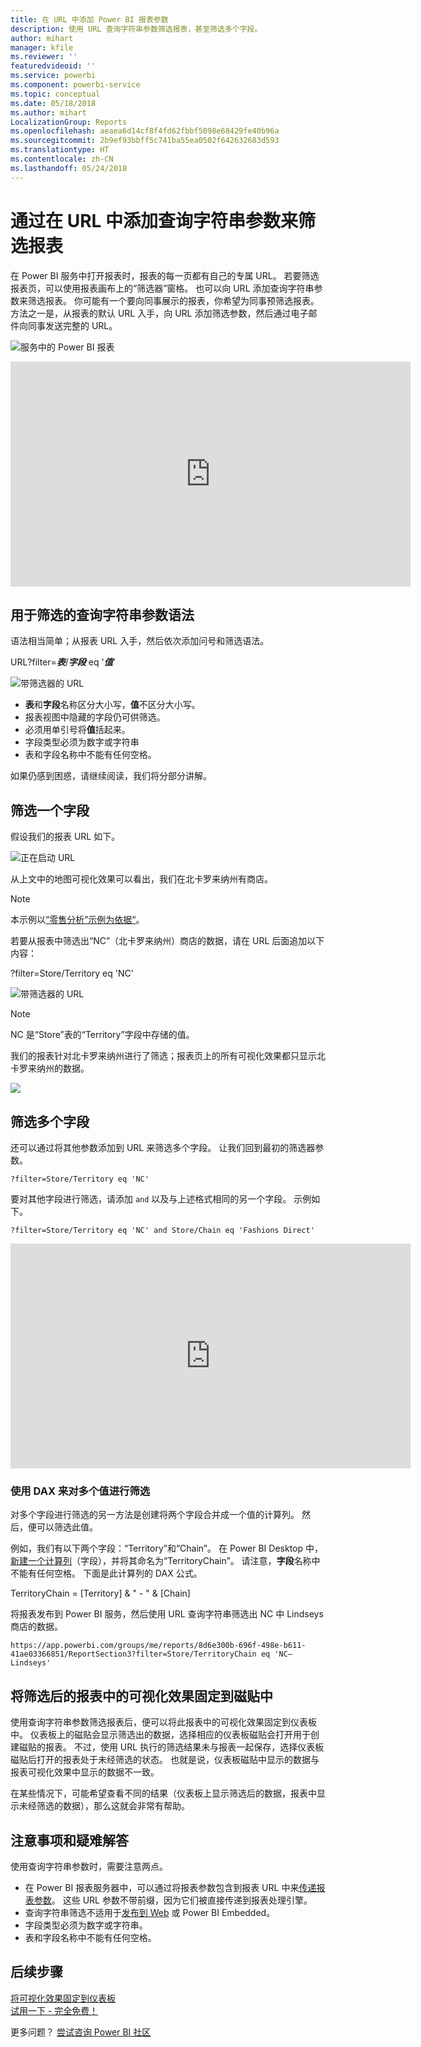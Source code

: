 ```yaml
---
title: 在 URL 中添加 Power BI 报表参数
description: 使用 URL 查询字符串参数筛选报表，甚至筛选多个字段。
author: mihart
manager: kfile
ms.reviewer: ''
featuredvideoid: ''
ms.service: powerbi
ms.component: powerbi-service
ms.topic: conceptual
ms.date: 05/18/2018
ms.author: mihart
LocalizationGroup: Reports
ms.openlocfilehash: aeaea6d14cf8f4fd62fbbf5098e68429fe40b96a
ms.sourcegitcommit: 2b9ef93bbff5c741ba55ea0502f642632683d593
ms.translationtype: HT
ms.contentlocale: zh-CN
ms.lasthandoff: 05/24/2018
---
```

# <a name="filter-a-report-using-query-string-parameters-in-the-url"></a>通过在 URL 中添加查询字符串参数来筛选报表
在 Power BI 服务中打开报表时，报表的每一页都有自己的专属 URL。 若要筛选报表页，可以使用报表画布上的“筛选器”窗格。  也可以向 URL 添加查询字符串参数来筛选报表。 你可能有一个要向同事展示的报表，你希望为同事预筛选报表。 方法之一是，从报表的默认 URL 入手，向 URL 添加筛选参数，然后通过电子邮件向同事发送完整的 URL。

![服务中的 Power BI 报表](media/service-url-filters/power-bi-report2.png)

<iframe width="640" height="360" src="https://www.youtube.com/embed/WQFtN8nvM4A?list=PLv2BtOtLblH3YE_Ycas5B1GtcoFfJXavO&amp;showinfo=0" frameborder="0" allowfullscreen></iframe>

## <a name="query-string-parameter-syntax-for-filtering"></a>用于筛选的查询字符串参数语法
语法相当简单；从报表 URL 入手，然后依次添加问号和筛选语法。

URL?filter=***表***/***字段*** eq '***值***'

![带筛选器的 URL](media/service-url-filters/power-bi-filter-urls7b.png)

* **表**和**字段**名称区分大小写，**值**不区分大小写。
* 报表视图中隐藏的字段仍可供筛选。
* 必须用单引号将**值**括起来。
* 字段类型必须为数字或字符串
* 表和字段名称中不能有任何空格。

如果仍感到困惑，请继续阅读，我们将分部分讲解。  

## <a name="filter-on-a-field"></a>筛选一个字段
假设我们的报表 URL 如下。

![正在启动 URL](media/service-url-filters/power-bi-filter-urls6.png)

从上文中的地图可视化效果可以看出，我们在北卡罗来纳州有商店。

>[!NOTE]
>本示例以[“零售分析”示例为依据“](sample-datasets.md)。
> 

若要从报表中筛选出“NC”（北卡罗来纳州）商店的数据，请在 URL 后面追加以下内容：

?filter=Store/Territory eq 'NC'

![带筛选器的 URL](media/service-url-filters/power-bi-filter-urls7.png)

>[!NOTE]
>NC 是“Store”表的“Territory”字段中存储的值。
> 
> 

我们的报表针对北卡罗来纳州进行了筛选；报表页上的所有可视化效果都只显示北卡罗来纳州的数据。

![](media/service-url-filters/power-bi-report4.png)

## <a name="filter-on-multiple-fields"></a>筛选多个字段
还可以通过将其他参数添加到 URL 来筛选多个字段。 让我们回到最初的筛选器参数。

```
?filter=Store/Territory eq 'NC'
```

要对其他字段进行筛选，请添加 `and` 以及与上述格式相同的另一个字段。 示例如下。

```
?filter=Store/Territory eq 'NC' and Store/Chain eq 'Fashions Direct'
```

<iframe width="640" height="360" src="https://www.youtube.com/embed/0sDGKxOaC8w?showinfo=0" frameborder="0" allowfullscreen></iframe>


### <a name="using-dax-to-filter-on-multiple-values"></a>使用 DAX 来对多个值进行筛选
对多个字段进行筛选的另一方法是创建将两个字段合并成一个值的计算列。 然后，便可以筛选此值。

例如，我们有以下两个字段：“Territory”和“Chain”。 在 Power BI Desktop 中，[新建一个计算列](desktop-tutorial-create-calculated-columns.md)（字段），并将其命名为“TerritoryChain”。 请注意，**字段**名称中不能有任何空格。 下面是此计算列的 DAX 公式。

TerritoryChain = [Territory] & " - " & [Chain]

将报表发布到 Power BI 服务，然后使用 URL 查询字符串筛选出 NC 中 Lindseys 商店的数据。

    https://app.powerbi.com/groups/me/reports/8d6e300b-696f-498e-b611-41ae03366851/ReportSection3?filter=Store/TerritoryChain eq 'NC–Lindseys'

## <a name="pin-a-tile-from-a-filtered-report"></a>将筛选后的报表中的可视化效果固定到磁贴中
使用查询字符串参数筛选报表后，便可以将此报表中的可视化效果固定到仪表板中。 仪表板上的磁贴会显示筛选出的数据，选择相应的仪表板磁贴会打开用于创建磁贴的报表。  不过，使用 URL 执行的筛选结果未与报表一起保存，选择仪表板磁贴后打开的报表处于未经筛选的状态。  也就是说，仪表板磁贴中显示的数据与报表可视化效果中显示的数据不一致。

在某些情况下，可能希望查看不同的结果（仪表板上显示筛选后的数据，报表中显示未经筛选的数据），那么这就会非常有帮助。

## <a name="considerations-and-troubleshooting"></a>注意事项和疑难解答
使用查询字符串参数时，需要注意两点。

* 在 Power BI 报表服务器中，可以通过将报表参数包含到报表 URL 中来[传递报表参数](https://docs.microsoft.com/sql/reporting-services/pass-a-report-parameter-within-a-url?view=sql-server-2017.md)。 这些 URL 参数不带前缀，因为它们被直接传递到报表处理引擎。 
* 查询字符串筛选不适用于[发布到 Web](service-publish-to-web.md) 或 Power BI Embedded。   
* 字段类型必须为数字或字符串。
* 表和字段名称中不能有任何空格。

## <a name="next-steps"></a>后续步骤
[将可视化效果固定到仪表板](service-dashboard-pin-tile-from-report.md)  
[试用一下 - 完全免费！](https://powerbi.com/)

更多问题？ [尝试咨询 Power BI 社区](http://community.powerbi.com/)

